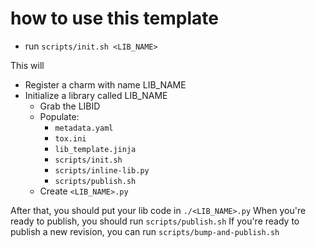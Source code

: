 # how to use this template

- run `scripts/init.sh <LIB_NAME>`

This will 
 - Register a charm with name LIB_NAME
 - Initialize a library called LIB_NAME
   - Grab the LIBID
   - Populate: 
     - `metadata.yaml`
     - `tox.ini`
     - `lib_template.jinja`
     - `scripts/init.sh`
     - `scripts/inline-lib.py`
     - `scripts/publish.sh`
   - Create `<LIB_NAME>.py`

After that, you should put your lib code in `./<LIB_NAME>.py`
When you're ready to publish, you should run `scripts/publish.sh`
If you're ready to publish a new revision, you can run `scripts/bump-and-publish.sh`
